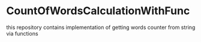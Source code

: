 # CountOfWordsCalculationWithFunc
this repository contains implementation of getting words counter from string via functions
